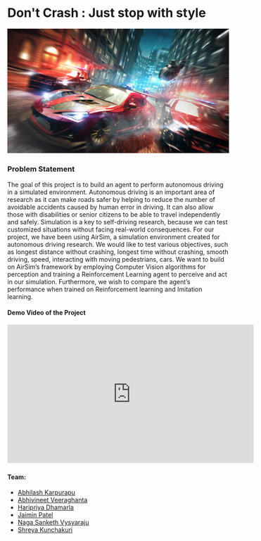# Don't Crash : Just stop with style

![Image of a Car](Don't.jpg)

### Problem Statement
The goal of this project is to build an agent to perform autonomous driving in a simulated environment. Autonomous driving is an important area of research as it can make roads safer  by helping to reduce the number of avoidable accidents caused by human error in driving. It can also allow those with disabilities or senior citizens to be able to travel independently and safely. Simulation is a key to self-driving research, because we can test customized situations without facing real-world consequences. For our project, we have been using AirSim, a simulation environment created for autonomous driving research. We would like to test various objectives, such as longest distance without crashing, longest time without crashing, smooth driving, speed, interacting with moving pedestrians, cars. We want to build on AirSim’s framework by employing Computer Vision algorithms for perception and training a Reinforcement Learning agent to perceive and act in our simulation. Furthermore, we wish to compare the agent’s performance when trained on Reinforcement learning and Imitation learning.

#### Demo Video of the Project 
<iframe width="560" height="315" src="https://drive.google.com/file/d/1hix_q8Jh2xtEPGYmce55sxRBEeBdYHcq/view?usp=sharing" frameborder="0" allow="accelerometer; autoplay; encrypted-media; gyroscope; picture-in-picture" allowfullscreen></iframe>

#### Team:
* [Abhilash Karpurapu](https://www.linkedin.com/in/abhilash-karpurapu-5b7275131/)
* [Abhivineet Veeraghanta](https://www.linkedin.com/in/abhivineet/)
* [Haripriya Dhamarla](https://www.linkedin.com/in/haripriya-dharmala/)
* [Jaimin Patel](https://www.linkedin.com/in/jaimindpatel/)
* [Naga Sanketh Vysyaraju](https://www.linkedin.com/in/naga-sanketh-vysyaraju/)
* [Shreya Kunchakuri](https://www.linkedin.com/in/shreya-kunchakuri-743662125/)

